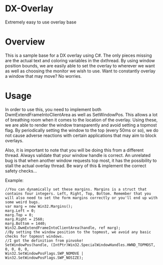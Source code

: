 # DX-Overlay
Extremely easy to use overlay base

# Overview

This is a sample base for a DX overlay using C#. The only pieces missing are the actual text and coloring variables in the dxthread.
By using window position bounds, we are easily able to set the overlay to wherever we want as well as choosing the monitor we wish to use.
Want to constantly overlay a window that may move? No worries.

# Usage

In order to use this, you need to implement both DwmExtendFrameIntoClientArea as well as SetWindowPos. This allows a lot of breathing room when it comes to the location of the overlay.
Using these, we are able to render the window transparently and avoid setting a topmost flag.
By periodically setting the window to the top (every 50ms or so), we do not cause adverse reactions with certain applications that may aim to block overlays.

Also, it is important to note that you will be doing this from a different thread. Always validate that your window handle is correct. An unrelated bug is that when another window requests top most, it has the possibility to stall the actual overlay thread. Be wary of this & implement the correct safety checks...

Example:
```
//You can dynamically set these margins. Margins is a struct that contains four integers. Left, Right, Top, Bottom. Remember that you will also need to set the form margins correctly or you'll end up with some weird bugs. 
var marg = new Win32.Margins();
marg.Left = 0;
marg.Top = 0;
marg.Right = 2560;
marg.Bottom = 1440;
Win32.DwmExtendFrameIntoClientArea(handle, ref marg);
//By setting the window position to the topmost, we avoid any basic checks for topmost windows.
//I got the definition from pinvoke!
SetWindowPos(handle, (IntPtr)Win32.SpecialWindowHandles.HWND_TOPMOST, 0, 0, 0, 0, 
Win32.SetWindowPosFlags.SWP_NOMOVE | Win32.SetWindowPosFlags.SWP_NOSIZE);
```
